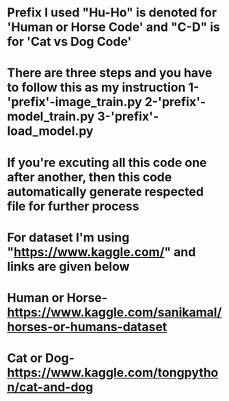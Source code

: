 # Prefix I used "Hu-Ho" is denoted for 'Human or Horse Code' and "C-D" is for 'Cat vs Dog Code'
# There are three steps and you have to follow this as my instruction 1-'prefix'-image_train.py 2-'prefix'-model_train.py 3-'prefix'-load_model.py
# If you're excuting all this code one after another, then this code automatically generate respected file for further process
# For dataset I'm using "https://www.kaggle.com/" and links are given below
# Human or Horse- https://www.kaggle.com/sanikamal/horses-or-humans-dataset
# Cat or Dog- https://www.kaggle.com/tongpython/cat-and-dog
